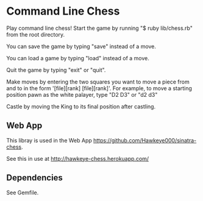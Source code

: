Command Line Chess
==================

Play command line chess!  Start the game by running "$ ruby lib/chess.rb" from the root directory.  

You can save the game by typing "save" instead of a move.

You can load a game by typing "load" instead of a move.

Quit the game by typing "exit" or "quit".

Make moves by entering the two squares you want to move a piece from and to in the form '[file][rank] [file][rank]'.  For example, to move a starting position pawn as the white palayer, type "D2 D3" or "d2 d3"

Castle by moving the King to its final position after castling.

Web App
-------
This libray is used in the Web App https://github.com/Hawkeye000/sinatra-chess.

See this in use at http://hawkeye-chess.herokuapp.com/

Dependencies
------------
See Gemfile.
